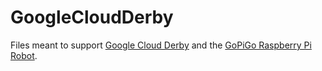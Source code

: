 # GoogleCloudDerby
Files meant to support [Google Cloud Derby](https://www.cloudderby.io/) and the [GoPiGo Raspberry Pi Robot](https://shop.dexterindustries.com/cloud-derby-robot-kit/).
